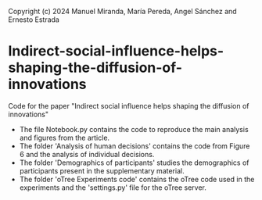 Copyright (c) 2024 Manuel Miranda, María Pereda, Angel Sánchez and Ernesto Estrada

# Indirect-social-influence-helps-shaping-the-diffusion-of-innovations
Code for the paper "Indirect social influence helps shaping the diffusion of innovations"

* The file Notebook.py contains the code to reproduce the main analysis and figures from the article.
* The folder 'Analysis of human decisions' contains the code from Figure 6 and the analysis of individual decisions.
* The folder 'Demographics of participants' studies the demographics of participants present in the supplementary material.
*  The folder 'oTree Experiments code' contains the oTree code used in the experiments and the 'settings.py' file for the oTree server.



